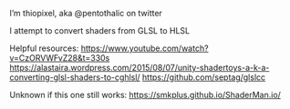 I’m thiopixel, aka @pentothalic on twitter


I attempt to convert shaders from GLSL to HLSL

Helpful resources:
https://www.youtube.com/watch?v=CzORVWFvZ28&t=330s
https://alastaira.wordpress.com/2015/08/07/unity-shadertoys-a-k-a-converting-glsl-shaders-to-cghlsl/
https://github.com/septag/glslcc

Unknown if this one still works: https://smkplus.github.io/ShaderMan.io/


